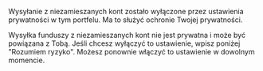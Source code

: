 Wysyłanie z niezamieszanych kont zostało wyłączone przez ustawienia prywatności w tym portfelu. Ma to służyć ochronie Twojej prywatności.

Wysyłka funduszy z niezamieszanych kont nie jest prywatna i może być powiązana z Tobą. Jeśli chcesz wyłączyć to ustawienie, wpisz poniżej "Rozumiem ryzyko". Możesz ponownie włączyć to ustawienie w dowolnym momencie.
